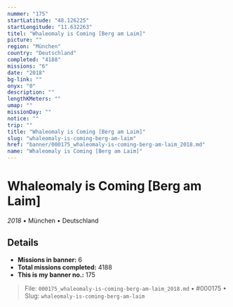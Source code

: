 ```yaml
---
nummer: "175"
startLatitude: "48.126225"
startLongitude: "11.632263"
titel: "Whaleomaly is Coming [Berg am Laim]"
picture: ""
region: "München"
country: "Deutschland"
completed: "4188"
missions: "6"
date: "2018"
bg-link: ""
onyx: "0"
description: ""
lengthKMeters: ""
umap: ""
missionDay: ""
notice: ""
trip: ""
title: "Whaleomaly is Coming [Berg am Laim]"
slug: "whaleomaly-is-coming-berg-am-laim"
href: "banner/000175_whaleomaly-is-coming-berg-am-laim_2018.md"
name: "Whaleomaly is Coming [Berg am Laim]"
---
```

# Whaleomaly is Coming [Berg am Laim]

*2018* • München • Deutschland





## Details

- **Missions in banner:** 6
- **Total missions completed:** 4188
- **This is my banner no.:** 175






> File: `000175_whaleomaly-is-coming-berg-am-laim_2018.md`
> • #000175
> • Slug: `whaleomaly-is-coming-berg-am-laim`
